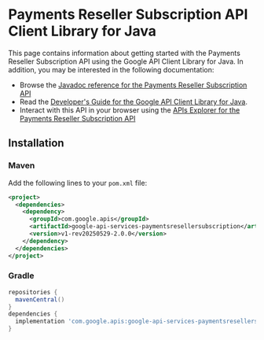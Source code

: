 # Payments Reseller Subscription API Client Library for Java



This page contains information about getting started with the Payments Reseller Subscription API
using the Google API Client Library for Java. In addition, you may be interested
in the following documentation:

* Browse the [Javadoc reference for the Payments Reseller Subscription API][javadoc]
* Read the [Developer's Guide for the Google API Client Library for Java][google-api-client].
* Interact with this API in your browser using the [APIs Explorer for the Payments Reseller Subscription API][api-explorer]

## Installation

### Maven

Add the following lines to your `pom.xml` file:

```xml
<project>
  <dependencies>
    <dependency>
      <groupId>com.google.apis</groupId>
      <artifactId>google-api-services-paymentsresellersubscription</artifactId>
      <version>v1-rev20250529-2.0.0</version>
    </dependency>
  </dependencies>
</project>
```

### Gradle

```gradle
repositories {
  mavenCentral()
}
dependencies {
  implementation 'com.google.apis:google-api-services-paymentsresellersubscription:v1-rev20250529-2.0.0'
}
```

[javadoc]: https://googleapis.dev/java/google-api-services-paymentsresellersubscription/latest/index.html
[google-api-client]: https://github.com/googleapis/google-api-java-client/
[api-explorer]: https://developers.google.com/apis-explorer/#p/paymentsresellersubscription/v1/
